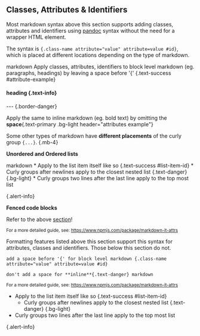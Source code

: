 ## Classes, Attributes & Identifiers

Most markdown syntax above this section supports adding classes, attributes and identifiers
using [pandoc](https://pandoc.org/MANUAL.html) syntax without the need for a wrapper HTML element.

The syntax is `{.class-name attribute="value" attribute=value #id}`, which is placed at different locations depending
on the type of markdown.

<include src="codeAndOutput.md" boilerplate >
<variable name="highlightStyle">markdown</variable>
<variable name="code">
Apply classes, attributes, identifiers to block level markdown (eg. paragraphs, headings)
by leaving a space before '{' {.text-success #attribute-example}

#### heading {.text-info}

--- {.border-danger}

Apply the same to inline markdown (eg. bold text) by
omitting the **space**{.text-primary .bg-light header="attributes example"}
<!-- Use inspect element on the **space** word below to see the "header" attribute! -->
</variable>
</include>

Some other types of markdown have **different placements** of the curly group `{...}`. {.mb-4}

****Unordered and Ordered lists****

<include src="codeAndOutput.md" boilerplate >
<variable name="highlightStyle">markdown</variable>
<variable name="code">
* Apply to the list item itself like so {.text-success #list-item-id}
  * Curly groups after newlines apply to the closest nested list {.text-danger}
{.bg-light}
* Curly groups two lines after the last line apply to the top most list

{.alert-info}
</variable>
</include>

****Fenced code blocks****

Refer to the above [section](../formattingContents.html#line-numbering)!

<small>For a more detailed guide, see: https://www.npmjs.com/package/markdown-it-attrs</small>

<box type="warning" seamless>
Formatting features listed above this section support this syntax for attributes, classes and identifiers.
Those below this section do not.
</box>

<!-- Full syntax reference -->
<div id="short" class="d-none">

```
add a space before '{' for block level markdown {.class-name attribute="value" attribute=value #id}

don't add a space for **inline**{.text-danger} markdown
```
<small>For a more detailed guide, see: https://www.npmjs.com/package/markdown-it-attrs</small>
</div>

<!-- Reader facing features -->
<div id="examples" class="d-none">

* Apply to the list item itself like so {.text-success #list-item-id}
  * Curly groups after newlines apply to the closest nested list {.text-danger}
{.bg-light}
* Curly groups two lines after the last line apply to the top most list

{.alert-info}
</div>
